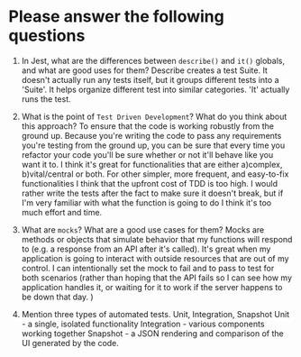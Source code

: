 # Please answer the following questions

1.  In Jest, what are the differences between `describe()` and `it()` globals, and what are good uses for them?
Describe creates a test Suite. It doesn't actually run any tests itself, but it
groups different tests into a 'Suite'. It helps organize different test into similar categories.
'It' actually runs the test.

2.  What is the point of `Test Driven Development`? What do you think about this approach?
To ensure that the code is working robustly from the ground up. Because you're writing the code to pass any requirements you're testing from the ground up, you can be sure that every time you refactor your code you'll be sure whether or not it'll behave like you want it to.
I think it's great for functionalities that are either a)complex, b)vital/central or both. For other simpler, more frequent, and easy-to-fix functionalities I think that the upfront cost of TDD is too high. I would rather write the tests after the fact to make sure it doesn't break, but if I'm very familiar with what the function is going to do I think it's too much effort and time.

3.  What are `mocks`? What are a good use cases for them?
Mocks are methods or objects that simulate behavior that my functions will respond to (e.g. a response from an API after it's called).
It's great when my application is going to interact with outside resources that are out of my control. I can intentionally set the mock to fail and to pass to test for both scenarios (rather than hoping that the API fails so I can see how my application handles it, or waiting for it to work if the server happens to be down that day. )

4.  Mention three types of automated tests.
Unit, Integration, Snapshot
Unit - a single, isolated functionality
Integration - various components working together
Snapshot - a JSON rendering and comparison of the UI generated by the code.
